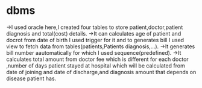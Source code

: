# dbms
->I used oracle here,I created four tables to store patient,doctor,patient diagnosis and total(cost) details.
->It can calculates age of patient and docrot from date of birth I used trigger for it and to generates bill I used view to fetch data from tables(patients,Patients diagnosis,...).
->It generates bill number aautomatically for which I used sequence(predefined).
->It calculates total amount from doctor fee which is different for each doctor ,number of days patient stayed at hospital which will be calculated from date of joining and date of discharge,and diagnosis amount that depends on disease patient has.
